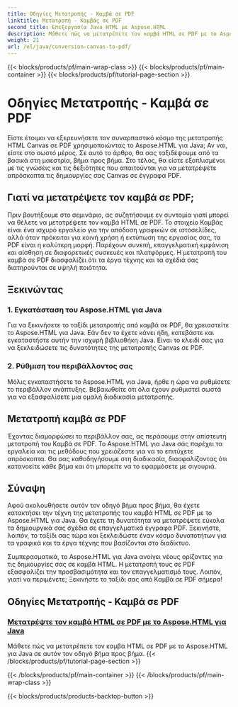 ```yaml
---
title: Οδηγίες Μετατροπής - Καμβά σε PDF
linktitle: Μετατροπή - Καμβάς σε PDF
second_title: Επεξεργασία Java HTML με Aspose.HTML
description: Μάθετε πώς να μετατρέπετε τον καμβά HTML σε PDF με το Aspose.HTML για Java σε αυτόν τον περιεκτικό οδηγό. Κατακτήστε την τέχνη του ψηφιακού μετασχηματισμού!
weight: 21
url: /el/java/conversion-canvas-to-pdf/
---
```


{{< blocks/products/pf/main-wrap-class >}}
{{< blocks/products/pf/main-container >}}
{{< blocks/products/pf/tutorial-page-section >}}

# Οδηγίες Μετατροπής - Καμβά σε PDF


Είστε έτοιμοι να εξερευνήσετε τον συναρπαστικό κόσμο της μετατροπής HTML Canvas σε PDF χρησιμοποιώντας το Aspose.HTML για Java; Αν ναι, είστε στο σωστό μέρος. Σε αυτό το άρθρο, θα σας ταξιδέψουμε από τα βασικά στη μαεστρία, βήμα προς βήμα. Στο τέλος, θα είστε εξοπλισμένοι με τις γνώσεις και τις δεξιότητες που απαιτούνται για να μετατρέψετε απρόσκοπτα τις δημιουργίες σας Canvas σε έγγραφα PDF.

## Γιατί να μετατρέψετε τον καμβά σε PDF;

Πριν βουτήξουμε στο σεμινάριο, ας συζητήσουμε εν συντομία γιατί μπορεί να θέλετε να μετατρέψετε τον καμβά HTML σε PDF. Το στοιχείο Καμβάς είναι ένα ισχυρό εργαλείο για την απόδοση γραφικών σε ιστοσελίδες, αλλά όταν πρόκειται για κοινή χρήση ή εκτύπωση της εργασίας σας, τα PDF είναι η καλύτερη μορφή. Παρέχουν συνεπή, επαγγελματική εμφάνιση και αίσθηση σε διαφορετικές συσκευές και πλατφόρμες. Η μετατροπή του καμβά σε PDF διασφαλίζει ότι τα έργα τέχνης και τα σχέδιά σας διατηρούνται σε υψηλή ποιότητα.

## Ξεκινώντας

### 1. Εγκατάσταση του Aspose.HTML για Java

Για να ξεκινήσετε το ταξίδι μετατροπής από καμβά σε PDF, θα χρειαστείτε το Aspose.HTML για Java. Εάν δεν το έχετε κάνει ήδη, κατεβάστε και εγκαταστήστε αυτήν την ισχυρή βιβλιοθήκη Java. Είναι το κλειδί σας για να ξεκλειδώσετε τις δυνατότητες της μετατροπής Canvas σε PDF.

### 2. Ρύθμιση του περιβάλλοντος σας

Μόλις εγκαταστήσετε το Aspose.HTML για Java, ήρθε η ώρα να ρυθμίσετε το περιβάλλον ανάπτυξης. Βεβαιωθείτε ότι όλα έχουν ρυθμιστεί σωστά για να εξασφαλίσετε μια ομαλή διαδικασία μετατροπής.

## Μετατροπή καμβά σε PDF

Έχοντας διαμορφώσει το περιβάλλον σας, ας περάσουμε στην απίστευτη μετατροπή του Καμβά σε PDF. Το Aspose.HTML για Java σάς παρέχει τα εργαλεία και τις μεθόδους που χρειάζεστε για να το επιτύχετε απρόσκοπτα. Θα σας καθοδηγήσουμε στη διαδικασία, διασφαλίζοντας ότι κατανοείτε κάθε βήμα και ότι μπορείτε να το εφαρμόσετε με σιγουριά.

## Σύναψη

Αφού ακολουθήσετε αυτόν τον οδηγό βήμα προς βήμα, θα έχετε κατακτήσει την τέχνη της μετατροπής του καμβά HTML σε PDF με το Aspose.HTML για Java. Θα έχετε τη δυνατότητα να μετατρέψετε εύκολα τα δημιουργικά σας σχέδια σε επαγγελματικά έγγραφα PDF. Ξεκινήστε, λοιπόν, το ταξίδι σας τώρα και ξεκλειδώστε έναν κόσμο δυνατοτήτων για τα γραφικά και τα έργα τέχνης που βασίζονται στο διαδίκτυο.

Συμπερασματικά, το Aspose.HTML για Java ανοίγει νέους ορίζοντες για τις δημιουργίες σας σε καμβά HTML. Η μετατροπή τους σε PDF εξασφαλίζει την προσβασιμότητα και τον επαγγελματισμό τους. Λοιπόν, γιατί να περιμένετε; Ξεκινήστε το ταξίδι σας από Καμβά σε PDF σήμερα!
## Οδηγίες Μετατροπής - Καμβά σε PDF
### [Μετατρέψτε τον καμβά HTML σε PDF με το Aspose.HTML για Java](./canvas-to-pdf/)
Μάθετε πώς να μετατρέπετε τον καμβά HTML σε PDF με το Aspose.HTML για Java σε αυτόν τον οδηγό βήμα προς βήμα.
{{< /blocks/products/pf/tutorial-page-section >}}

{{< /blocks/products/pf/main-container >}}
{{< /blocks/products/pf/main-wrap-class >}}

{{< blocks/products/products-backtop-button >}}
